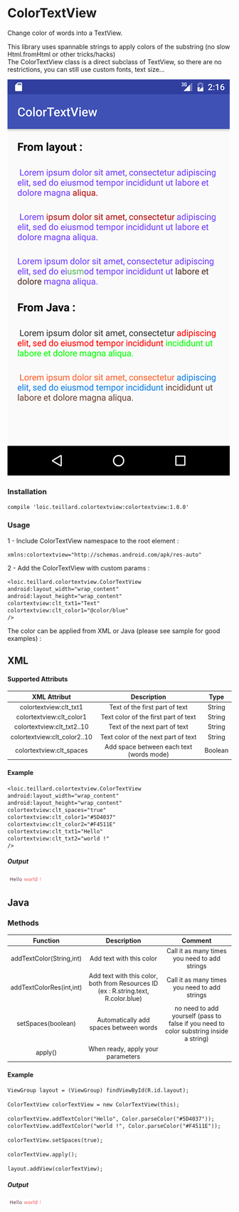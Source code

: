 # ColorTextView


Change color of words into a TextView.

This library uses spannable strings to apply colors of the substring (no slow Html.fromHtml or other tricks/hacks)  
The ColorTextView class is a direct subclass of TextView, so there are no restrictions, you can still use custom fonts, text size...

![Screenshot](./screenshot.png)

### Installation

	compile 'loic.teillard.colortextview:colortextview:1.0.0'

### Usage

1 - Include ColorTextView namespace to the root element :

	xmlns:colortextview="http://schemas.android.com/apk/res-auto"

2 - Add the ColorTextView with custom params :

	<loic.teillard.colortextview.ColorTextView
	android:layout_width="wrap_content"
	android:layout_height="wrap_content"
	colortextview:clt_txt1="Text"
	colortextview:clt_color1="@color/blue"
	/>

The color can be applied from XML or Java (please see sample for good examples) :

## XML

####  Supported Attributs

| XML Attribut         | Description  |Type|
| :-------------:| :-----:|:-----:|
| colortextview:clt_txt1| Text of the first part of text |String|
| colortextview:clt_color1|  Text color of the first part of text|String|
| colortextview:clt_txt2..10| Text of the next part of text |String|
| colortextview:clt_color2..10|  Text color of the next part of text|String|
| colortextview:clt_spaces |Add space between each text (words mode)|Boolean|

####  Example

	<loic.teillard.colortextview.ColorTextView
    android:layout_width="wrap_content"
    android:layout_height="wrap_content"
    colortextview:clt_spaces="true"
    colortextview:clt_color1="#5D4037"
    colortextview:clt_color2="#F4511E"
    colortextview:clt_txt1="Hello"
    colortextview:clt_txt2="world !"
    />
    
#####    Output
    
![HelloWorld](./helloworld.png)

## Java

### Methods

| Function        | Description  |Comment|
| :-------------: |:-------------:| :-----:|
| addTextColor(String,int) | Add text with this color|Call it as many times you need to add strings
| addTextColorRes(int,int) | Add text with this color, both from Resources ID (ex : R.string.text, R.color.blue)|Call it as many times you need to add strings
| setSpaces(boolean) | Automatically add spaces between words|no need to add yourself (pass to false if you need to color substring inside a string)
| apply() | When ready, apply your parameters| |

#### Example

    ViewGroup layout = (ViewGroup) findViewById(R.id.layout);
    
    ColorTextView colorTextView = new ColorTextView(this);

    colorTextView.addTextColor("Hello", Color.parseColor("#5D4037"));
    colorTextView.addTextColor("world !", Color.parseColor("#F4511E"));

    colorTextView.setSpaces(true);

    colorTextView.apply();

    layout.addView(colorTextView);
    
#####    Output
    
![HelloWorld](./helloworld.png)    
